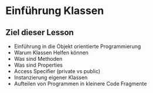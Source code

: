 # Einführung Klassen

## Ziel dieser Lesson

* Einführung in die Objekt orientierte Programmierung
* Warum Klassen Helfen können
* Was sind Methoden
* Was sind Properties
* Access Specifier (private vs public)
* Instanzierung eigener Klassen
* Aufteilen von Programmen in kleinere Code Fragmente